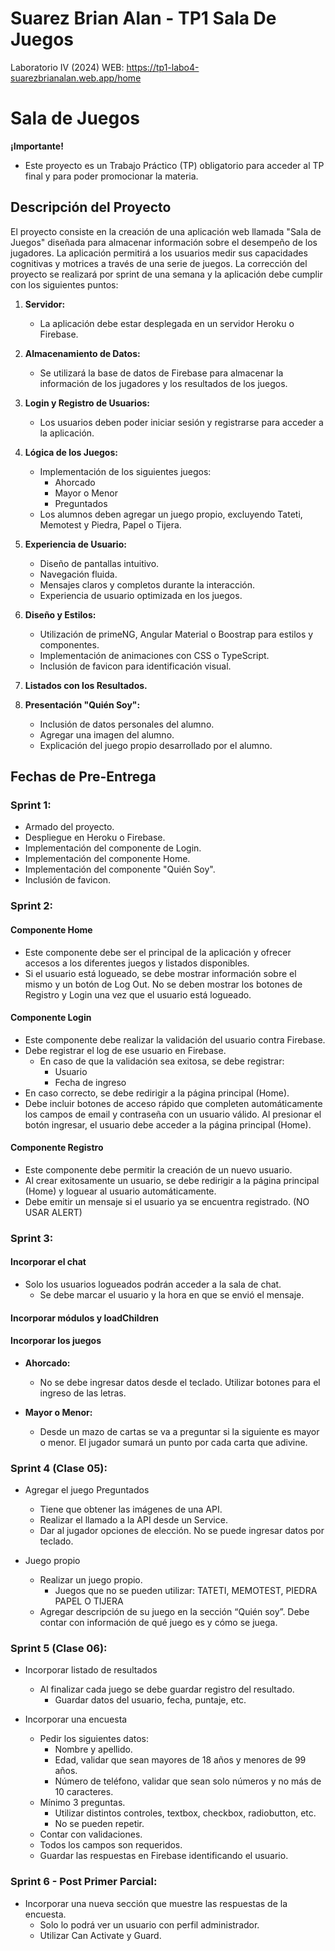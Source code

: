 # Suarez Brian Alan - TP1 Sala De Juegos
 Laboratorio IV (2024)
WEB: https://tp1-labo4-suarezbrianalan.web.app/home
# Sala de Juegos

**¡Importante!**
- Este proyecto es un Trabajo Práctico (TP) obligatorio para acceder al TP final y para poder promocionar la materia.

## Descripción del Proyecto

El proyecto consiste en la creación de una aplicación web llamada "Sala de Juegos" diseñada para almacenar información sobre el desempeño de los jugadores. La aplicación permitirá a los usuarios medir sus capacidades cognitivas y motrices a través de una serie de juegos. La corrección del proyecto se realizará por sprint de una semana y la aplicación debe cumplir con los siguientes puntos:

1. **Servidor:**
   - La aplicación debe estar desplegada en un servidor Heroku o Firebase.

2. **Almacenamiento de Datos:**
   - Se utilizará la base de datos de Firebase para almacenar la información de los jugadores y los resultados de los juegos.

3. **Login y Registro de Usuarios:**
   - Los usuarios deben poder iniciar sesión y registrarse para acceder a la aplicación.

4. **Lógica de los Juegos:**
   - Implementación de los siguientes juegos:
     - Ahorcado
     - Mayor o Menor
     - Preguntados
   - Los alumnos deben agregar un juego propio, excluyendo Tateti, Memotest y Piedra, Papel o Tijera.

5. **Experiencia de Usuario:**
   - Diseño de pantallas intuitivo.
   - Navegación fluida.
   - Mensajes claros y completos durante la interacción.
   - Experiencia de usuario optimizada en los juegos.

6. **Diseño y Estilos:**
   - Utilización de primeNG, Angular Material o Boostrap para estilos y componentes.
   - Implementación de animaciones con CSS o TypeScript.
   - Inclusión de favicon para identificación visual.

7. **Listados con los Resultados.**

8. **Presentación "Quién Soy":**
   - Inclusión de datos personales del alumno.
   - Agregar una imagen del alumno.
   - Explicación del juego propio desarrollado por el alumno.

## Fechas de Pre-Entrega

### Sprint 1:
- Armado del proyecto.
- Despliegue en Heroku o Firebase.
- Implementación del componente de Login.
- Implementación del componente Home.
- Implementación del componente "Quién Soy".
- Inclusión de favicon.

### Sprint 2:

#### Componente Home
- Este componente debe ser el principal de la aplicación y ofrecer accesos a los diferentes juegos y listados disponibles.
- Si el usuario está logueado, se debe mostrar información sobre el mismo y un botón de Log Out. No se deben mostrar los botones de Registro y Login una vez que el usuario está logueado.

#### Componente Login
- Este componente debe realizar la validación del usuario contra Firebase.
- Debe registrar el log de ese usuario en Firebase.
  - En caso de que la validación sea exitosa, se debe registrar:
    - Usuario
    - Fecha de ingreso
- En caso correcto, se debe redirigir a la página principal (Home).
- Debe incluir botones de acceso rápido que completen automáticamente los campos de email y contraseña con un usuario válido. Al presionar el botón ingresar, el usuario debe acceder a la página principal (Home).

#### Componente Registro
- Este componente debe permitir la creación de un nuevo usuario.
- Al crear exitosamente un usuario, se debe redirigir a la página principal (Home) y loguear al usuario automáticamente.
- Debe emitir un mensaje si el usuario ya se encuentra registrado. (NO USAR ALERT)

### Sprint 3:

#### Incorporar el chat
- Solo los usuarios logueados podrán acceder a la sala de chat.
  - Se debe marcar el usuario y la hora en que se envió el mensaje.

#### Incorporar módulos y loadChildren

#### Incorporar los juegos
- **Ahorcado:**
  - No se debe ingresar datos desde el teclado. Utilizar botones para el ingreso de las letras.
  
- **Mayor o Menor:**
  - Desde un mazo de cartas se va a preguntar si la siguiente es mayor o menor. El jugador sumará un punto por cada carta que adivine.

### Sprint 4 (Clase 05):

- Agregar el juego Preguntados
  - Tiene que obtener las imágenes de una API.
  - Realizar el llamado a la API desde un Service.
  - Dar al jugador opciones de elección. No se puede ingresar datos por teclado.
  
- Juego propio
  - Realizar un juego propio.
    - Juegos que no se pueden utilizar: TATETI, MEMOTEST, PIEDRA PAPEL O TIJERA
  - Agregar descripción de su juego en la sección “Quién soy”. Debe contar con información de qué juego es y cómo se juega.

### Sprint 5 (Clase 06):

- Incorporar listado de resultados
  - Al finalizar cada juego se debe guardar registro del resultado.
    - Guardar datos del usuario, fecha, puntaje, etc.
    
- Incorporar una encuesta
  - Pedir los siguientes datos:
    - Nombre y apellido.
    - Edad, validar que sean mayores de 18 años y menores de 99 años.
    - Número de teléfono, validar que sean solo números y no más de 10 caracteres.
  - Mínimo 3 preguntas.
    - Utilizar distintos controles, textbox, checkbox, radiobutton, etc.
    - No se pueden repetir.
  - Contar con validaciones.
  - Todos los campos son requeridos.
  - Guardar las respuestas en Firebase identificando el usuario.

### Sprint 6 - Post Primer Parcial:

- Incorporar una nueva sección que muestre las respuestas de la encuesta.
  - Solo lo podrá ver un usuario con perfil administrador.
  - Utilizar Can Activate y Guard.
